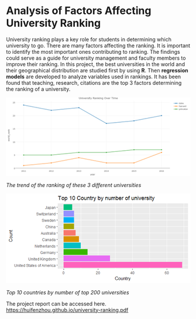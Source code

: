# Analysis of Factors Affecting University Ranking

University ranking plays a key role for students in determining which university to go. There are many factors affecting the ranking. It is important to identify the most important ones contributing to ranking. The findings could serve as a guide for university management and faculty members to improve their ranking. In this project, the best universities in the world and their geographical distribution are studied first by using **R**. Then **regression models** are developed to analyze variables used in rankings. It has been found that teaching, research, citations are the top 3 factors determining the ranking of a university.


![](univeristy-ranking-1.png)

*The trend of the ranking of these 3 different universities*

![](univeristy-ranking-2.png)

*Top 10 countries by number of top 200 universities*

The project report can be accessed here. https://huifenzhou.github.io/university-ranking.pdf
